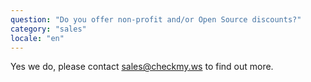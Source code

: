 ```yaml
---
question: "Do you offer non-profit and/or Open Source discounts?"
category: "sales"
locale: "en"
---
```


Yes we do, please contact sales@checkmy.ws to find out more.
